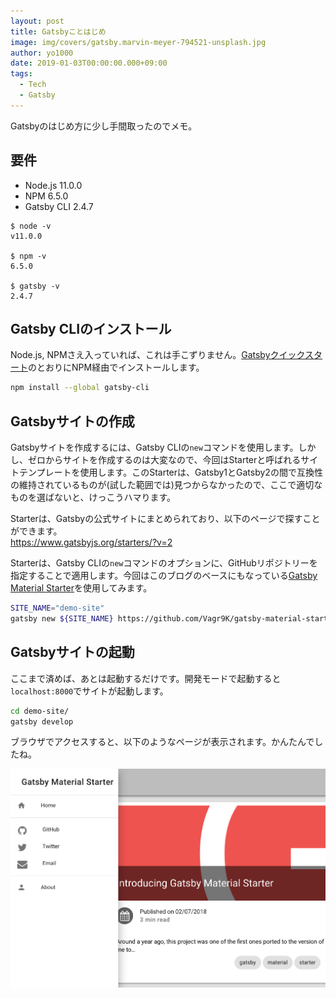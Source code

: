 ```yaml
---
layout: post
title: Gatsbyことはじめ
image: img/covers/gatsby.marvin-meyer-794521-unsplash.jpg
author: yo1000
date: 2019-01-03T00:00:00.000+09:00
tags:
  - Tech
  - Gatsby
---
```


Gatsbyのはじめ方に少し手間取ったのでメモ。

## 要件
- Node.js 11.0.0
- NPM 6.5.0
- Gatsby CLI 2.4.7

```console
$ node -v
v11.0.0

$ npm -v
6.5.0

$ gatsby -v
2.4.7
```

## Gatsby CLIのインストール
Node.js, NPMさえ入っていれば、これは手こずりません。[Gatsbyクイックスタート](https://www.gatsbyjs.org/docs/quick-start)のとおりにNPM経由でインストールします。

```bash
npm install --global gatsby-cli
```

## Gatsbyサイトの作成
Gatsbyサイトを作成するには、Gatsby CLIの`new`コマンドを使用します。しかし、ゼロからサイトを作成するのは大変なので、今回はStarterと呼ばれるサイトテンプレートを使用します。このStarterは、Gatsby1とGatsby2の間で互換性の維持されているものが(試した範囲では)見つからなかったので、ここで適切なものを選ばないと、けっこうハマります。

Starterは、Gatsbyの公式サイトにまとめられており、以下のページで探すことができます。<br>
https://www.gatsbyjs.org/starters/?v=2

Starterは、Gatsby CLIの`new`コマンドのオプションに、GitHubリポジトリーを指定することで適用します。今回はこのブログのベースにもなっている[Gatsby Material Starter](https://github.com/Vagr9K/gatsby-material-starter)を使用してみます。

```bash
SITE_NAME="demo-site"
gatsby new ${SITE_NAME} https://github.com/Vagr9K/gatsby-material-starter
```

## Gatsbyサイトの起動
ここまで済めば、あとは起動するだけです。開発モードで起動すると`localhost:8000`でサイトが起動します。

```bash
cd demo-site/
gatsby develop
```

ブラウザでアクセスすると、以下のようなページが表示されます。かんたんでしたね。

![Gatsby Material Starter](img/posts/2019-01-03/gatsby-material-starter.png)
